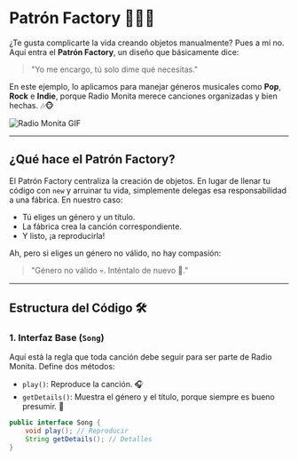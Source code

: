 # Patrón Factory 🎵🐵✨

¿Te gusta complicarte la vida creando objetos manualmente? Pues a mí no. Aquí entra el **Patrón Factory**, un diseño que básicamente dice:
> "Yo me encargo, tú solo dime qué necesitas."

En este ejemplo, lo aplicamos para manejar géneros musicales como **Pop**, **Rock** e **Indie**, porque Radio Monita merece canciones organizadas y bien hechas. 🎶🐵

![Radio Monita GIF](https://i.giphy.com/media/v1.Y2lkPTc5MGI3NjExajc1YTk5cWUxa21yempqZzBjbjJtN3k3aHpmNmV1aDJpYmlncWxiZiZlcD12MV9pbnRlcm5hbF9naWZfYnlfaWQmY3Q9Zw/z8rAipWgpvaTB7YDhZ/giphy.gif)

---

## ¿Qué hace el Patrón Factory?

El Patrón Factory centraliza la creación de objetos. En lugar de llenar tu código con `new` y arruinar tu vida, simplemente delegas esa responsabilidad a una fábrica. En nuestro caso:
- Tú eliges un género y un título.
- La fábrica crea la canción correspondiente.
- Y listo, ¡a reproducirla!

Ah, pero si eliges un género no válido, no hay compasión:
> "Género no válido 💀. Inténtalo de nuevo 🤨."

---

## Estructura del Código 🛠️

### **1. Interfaz Base (`Song`)**
Aquí está la regla que toda canción debe seguir para ser parte de Radio Monita. Define dos métodos:
- `play()`: Reproduce la canción. 🎧
- `getDetails()`: Muestra el género y el título, porque siempre es bueno presumir. 📝

```java
public interface Song {
    void play(); // Reproducir
    String getDetails(); // Detalles
}
